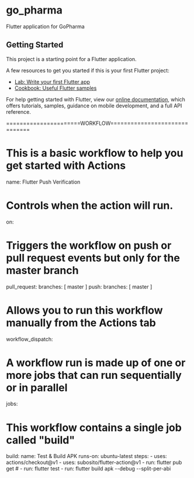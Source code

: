 # go_pharma

Flutter application for GoPharma

## Getting Started

This project is a starting point for a Flutter application.

A few resources to get you started if this is your first Flutter project:

- [Lab: Write your first Flutter app](https://flutter.dev/docs/get-started/codelab)
- [Cookbook: Useful Flutter samples](https://flutter.dev/docs/cookbook)

For help getting started with Flutter, view our
[online documentation](https://flutter.dev/docs), which offers tutorials,
samples, guidance on mobile development, and a full API reference.

======================WORKFLOW==============================
  
# This is a basic workflow to help you get started with Actions

name: Flutter Push Verification

# Controls when the action will run. 
on:
  # Triggers the workflow on push or pull request events but only for the master branch
  pull_request:
    branches: [ master ]
  push:
    branches: [ master ]
  # Allows you to run this workflow manually from the Actions tab
  workflow_dispatch:

# A workflow run is made up of one or more jobs that can run sequentially or in parallel
jobs:
  # This workflow contains a single job called "build"
  build:
    name: Test & Build APK
    runs-on: ubuntu-latest
    steps:
    - uses: actions/checkout@v1
    - uses: subosito/flutter-action@v1
    - run: flutter pub get
    # - run: flutter test
    - run: flutter build apk --debug --split-per-abi
